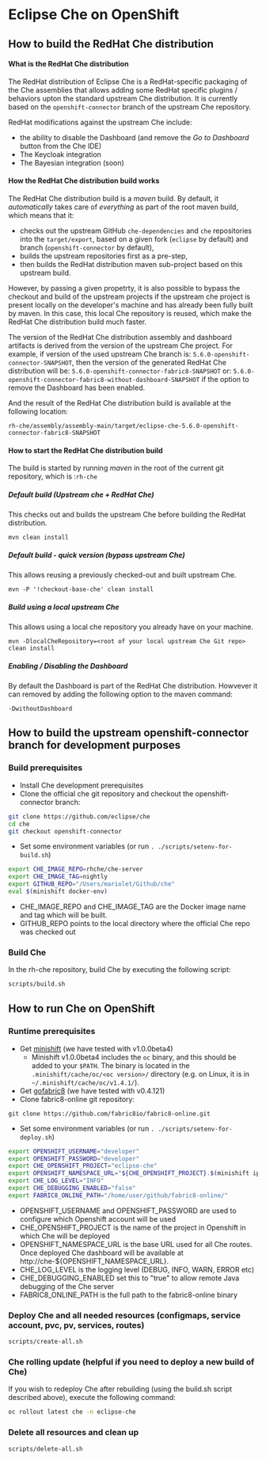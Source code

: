 # Eclipse Che on OpenShift

## How to build the RedHat Che distribution

#### What is the RedHat Che distribution

The RedHat distribution of Eclipse Che is a RedHat-specific packaging of the Che assemblies
that allows adding some RedHat specific plugins / behaviors upton the standard upstream Che
distribution. It is currently based on the `openshift-connector` branch of the upstream
Che repository.

RedHat modifications against the upstream Che include:
- the ability to disable the Dashboard (and remove the *Go to Dashboard* button from the Che IDE)
- The Keycloak integration
- The Bayesian integration (soon)

#### How the RedHat Che distribution build works

The RedHat Che distribution build is a *maven* build. By default, it *automatically* takes care 
of *everything* as part of the root maven build, which means that it:
- checks out the upstream GitHub `che-dependencies` and `che` repositories into the
`target/export`, based on a given fork (`eclipse` by default) and branch
(`openshift-connector` by default),
- builds the upstream repositories first as a pre-step,
- then builds the RedHat distribution maven sub-project based on this upstream build.

However, by passing a given propetrty, it is also possible to bypass the checkout and build
of the upstream projects if the upstream che project is present locally on the developer's
machine and has already been fully built by maven. In this case, this local Che repository
is reused, which make the RedHat Che distribution build much faster.

The version of the RedHat Che distribution assembly and dashboard artifacts is derived from
the version of the upstream Che project. For example, if version of the used upstream Che
branch is:
`5.6.0-openshift-connector-SNAPSHOT`,
then the version of the generated RedHat Che distribution will be:
`5.6.0-openshift-connector-fabric8-SNAPSHOT`
or:
`5.6.0-openshift-connector-fabric8-without-dashboard-SNAPSHOT` if the option to remove the
Dashboard has been enabled.

And the result of the RedHat Che distribution build is available at the following location:
    
    rh-che/assembly/assembly-main/target/eclipse-che-5.6.0-openshift-connector-fabric8-SNAPSHOT

#### How to start the  RedHat Che distribution build

The build is started by running *maven* in the root of the current git repository,
which is :`rh-che`

##### Default build (Upstream che + RedHat Che)

This checks out and builds the upstream Che before building the RedHat distribution.

    mvn clean install

##### Default build - quick version (bypass upstream Che)

This allows reusing a previously checked-out and built upstream Che.
    
    mvn -P '!checkout-base-che' clean install 

##### Build using a local upstream Che

This allows using a local che repository you already have on your machine.

    mvn -DlocalCheRepository=<root of your local upstream Che Git repo> clean install

##### Enabling / Disabling the Dashboard

By default the Dashboard is part of the RedHat Che distribution.
Howvever it can removed by adding the following option to the maven command:

    -DwithoutDashboard


## How to build the upstream openshift-connector branch for development purposes

### Build prerequisites

* Install Che development prerequisites
* Clone the official che git repository and checkout the openshift-connector branch:

```bash
git clone https://github.com/eclipse/che
cd che
git checkout openshift-connector
```

* Set some environment variables (or run `. ./scripts/setenv-for-build.sh`)

```bash
export CHE_IMAGE_REPO=rhche/che-server
export CHE_IMAGE_TAG=nightly
export GITHUB_REPO="/Users/mariolet/Github/che"
eval $(minishift docker-env)
```

* CHE_IMAGE_REPO and CHE_IMAGE_TAG are the Docker image name and tag which will be built.
* GITHUB_REPO points to the local directory where the official Che repo was checked out

### Build Che

In the rh-che repository, build Che by executing the following script:

```bash
scripts/build.sh
```

## How to run Che on OpenShift

### Runtime prerequisites

* Get [minishift](https://github.com/minishift/minishift#installation) (we have tested with v1.0.0beta4)
  * Minishift v1.0.0beta4 includes the `oc` binary, and this should be added to your `$PATH`. The binary is located
    in the `.minishift/cache/oc/<oc version>/` directory (e.g. on Linux, it is in `~/.minishift/cache/oc/v1.4.1/`).
* Get [gofabric8](https://github.com/fabric8io/gofabric8#getting-started) (we have tested with v0.4.121)
* Clone fabric8-online git repository:

`git clone https://github.com/fabric8io/fabric8-online.git`

* Set some environment variables (or run `. ./scripts/setenv-for-deploy.sh`)

```bash
export OPENSHIFT_USERNAME="developer"
export OPENSHIFT_PASSWORD="developer"
export CHE_OPENSHIFT_PROJECT="eclipse-che"
export OPENSHIFT_NAMESPACE_URL="${CHE_OPENSHIFT_PROJECT}.$(minishift ip).nip.io"
export CHE_LOG_LEVEL="INFO"
export CHE_DEBUGGING_ENABLED="false"
export FABRIC8_ONLINE_PATH="/home/user/github/fabric8-online/"
```

* OPENSHIFT_USERNAME and OPENSHIFT_PASSWORD are used to configure which Openshift account will be used
* CHE_OPENSHIFT_PROJECT is the name of the project in Openshift in which Che will be deployed
* OPENSHIFT_NAMESPACE_URL is the base URL used for all Che routes. Once deployed Che dashboard will be available at http://che-${OPENSHIFT_NAMESPACE_URL}.
* CHE_LOG_LEVEL is the logging level (DEBUG, INFO, WARN, ERROR etc)
* CHE_DEBUGGING_ENABLED set this to "true" to allow remote Java debugging of the Che server
* FABRIC8_ONLINE_PATH is the full path to the fabric8-online binary

### Deploy Che and all needed resources (configmaps, service account, pvc, pv, services, routes)

```bash
scripts/create-all.sh
```

### Che rolling update (helpful if you need to deploy a new build of Che)

If you wish to redeploy Che after rebuilding (using the build.sh script described above), execute the following command:

```bash
oc rollout latest che -n eclipse-che
```

### Delete all resources and clean up

```bash
scripts/delete-all.sh
```
